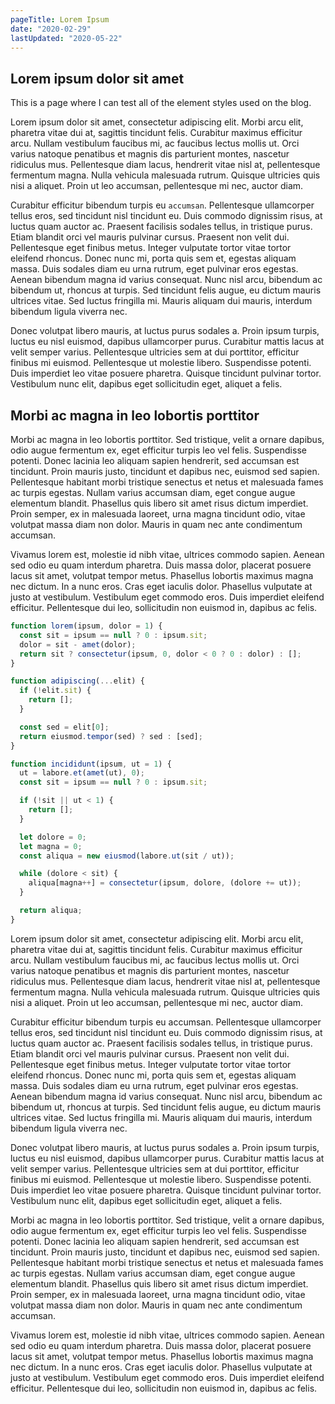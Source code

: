 ```yaml
---
pageTitle: Lorem Ipsum
date: "2020-02-29"
lastUpdated: "2020-05-22"
---
```


## Lorem ipsum dolor sit amet

This is a page where I can test all of the element styles used on the blog.

Lorem ipsum dolor sit amet, consectetur adipiscing elit. Morbi arcu elit, pharetra vitae dui at, sagittis tincidunt felis. Curabitur maximus efficitur arcu. Nullam vestibulum faucibus mi, ac faucibus lectus mollis ut. Orci varius natoque penatibus et magnis dis parturient montes, nascetur ridiculus mus. Pellentesque diam lacus, hendrerit vitae nisl at, pellentesque fermentum magna. Nulla vehicula malesuada rutrum. Quisque ultricies quis nisi a aliquet. Proin ut leo accumsan, pellentesque mi nec, auctor diam.

Curabitur efficitur bibendum turpis eu `accumsan`. Pellentesque ullamcorper tellus eros, sed tincidunt nisl tincidunt eu. Duis commodo dignissim risus, at luctus quam auctor ac. Praesent facilisis sodales tellus, in tristique purus. Etiam blandit orci vel mauris pulvinar cursus. Praesent non velit dui. Pellentesque eget finibus metus. Integer vulputate tortor vitae tortor eleifend rhoncus. Donec nunc mi, porta quis sem et, egestas aliquam massa. Duis sodales diam eu urna rutrum, eget pulvinar eros egestas. Aenean bibendum magna id varius consequat. Nunc nisl arcu, bibendum ac bibendum ut, rhoncus at turpis. Sed tincidunt felis augue, eu dictum mauris ultrices vitae. Sed luctus fringilla mi. Mauris aliquam dui mauris, interdum bibendum ligula viverra nec.

Donec volutpat libero mauris, at luctus purus sodales a. Proin ipsum turpis, luctus eu nisl euismod, dapibus ullamcorper purus. Curabitur mattis lacus at velit semper varius. Pellentesque ultricies sem at dui porttitor, efficitur finibus mi euismod. Pellentesque ut molestie libero. Suspendisse potenti. Duis imperdiet leo vitae posuere pharetra. Quisque tincidunt pulvinar tortor. Vestibulum nunc elit, dapibus eget sollicitudin eget, aliquet a felis.

## Morbi ac magna in leo lobortis porttitor

Morbi ac magna in leo lobortis porttitor. Sed tristique, velit a ornare dapibus, odio augue fermentum ex, eget efficitur turpis leo vel felis. Suspendisse potenti. Donec lacinia leo aliquam sapien hendrerit, sed accumsan est tincidunt. Proin mauris justo, tincidunt et dapibus nec, euismod sed sapien. Pellentesque habitant morbi tristique senectus et netus et malesuada fames ac turpis egestas. Nullam varius accumsan diam, eget congue augue elementum blandit. Phasellus quis libero sit amet risus dictum imperdiet. Proin semper, ex in malesuada laoreet, urna magna tincidunt odio, vitae volutpat massa diam non dolor. Mauris in quam nec ante condimentum accumsan.

Vivamus lorem est, molestie id nibh vitae, ultrices commodo sapien. Aenean sed odio eu quam interdum pharetra. Duis massa dolor, placerat posuere lacus sit amet, volutpat tempor metus. Phasellus lobortis maximus magna nec dictum. In a nunc eros. Cras eget iaculis dolor. Phasellus vulputate at justo at vestibulum. Vestibulum eget commodo eros. Duis imperdiet eleifend efficitur. Pellentesque dui leo, sollicitudin non euismod in, dapibus ac felis.

```javascript
function lorem(ipsum, dolor = 1) {
  const sit = ipsum == null ? 0 : ipsum.sit;
  dolor = sit - amet(dolor);
  return sit ? consectetur(ipsum, 0, dolor < 0 ? 0 : dolor) : [];
}

function adipiscing(...elit) {
  if (!elit.sit) {
    return [];
  }

  const sed = elit[0];
  return eiusmod.tempor(sed) ? sed : [sed];
}

function incididunt(ipsum, ut = 1) {
  ut = labore.et(amet(ut), 0);
  const sit = ipsum == null ? 0 : ipsum.sit;

  if (!sit || ut < 1) {
    return [];
  }

  let dolore = 0;
  let magna = 0;
  const aliqua = new eiusmod(labore.ut(sit / ut));

  while (dolore < sit) {
    aliqua[magna++] = consectetur(ipsum, dolore, (dolore += ut));
  }

  return aliqua;
}
```

Lorem ipsum dolor sit amet, consectetur adipiscing elit. Morbi arcu elit, pharetra vitae dui at, sagittis tincidunt felis. Curabitur maximus efficitur arcu. Nullam vestibulum faucibus mi, ac faucibus lectus mollis ut. Orci varius natoque penatibus et magnis dis parturient montes, nascetur ridiculus mus. Pellentesque diam lacus, hendrerit vitae nisl at, pellentesque fermentum magna. Nulla vehicula malesuada rutrum. Quisque ultricies quis nisi a aliquet. Proin ut leo accumsan, pellentesque mi nec, auctor diam.

Curabitur efficitur bibendum turpis eu accumsan. Pellentesque ullamcorper tellus eros, sed tincidunt nisl tincidunt eu. Duis commodo dignissim risus, at luctus quam auctor ac. Praesent facilisis sodales tellus, in tristique purus. Etiam blandit orci vel mauris pulvinar cursus. Praesent non velit dui. Pellentesque eget finibus metus. Integer vulputate tortor vitae tortor eleifend rhoncus. Donec nunc mi, porta quis sem et, egestas aliquam massa. Duis sodales diam eu urna rutrum, eget pulvinar eros egestas. Aenean bibendum magna id varius consequat. Nunc nisl arcu, bibendum ac bibendum ut, rhoncus at turpis. Sed tincidunt felis augue, eu dictum mauris ultrices vitae. Sed luctus fringilla mi. Mauris aliquam dui mauris, interdum bibendum ligula viverra nec.

Donec volutpat libero mauris, at luctus purus sodales a. Proin ipsum turpis, luctus eu nisl euismod, dapibus ullamcorper purus. Curabitur mattis lacus at velit semper varius. Pellentesque ultricies sem at dui porttitor, efficitur finibus mi euismod. Pellentesque ut molestie libero. Suspendisse potenti. Duis imperdiet leo vitae posuere pharetra. Quisque tincidunt pulvinar tortor. Vestibulum nunc elit, dapibus eget sollicitudin eget, aliquet a felis.

Morbi ac magna in leo lobortis porttitor. Sed tristique, velit a ornare dapibus, odio augue fermentum ex, eget efficitur turpis leo vel felis. Suspendisse potenti. Donec lacinia leo aliquam sapien hendrerit, sed accumsan est tincidunt. Proin mauris justo, tincidunt et dapibus nec, euismod sed sapien. Pellentesque habitant morbi tristique senectus et netus et malesuada fames ac turpis egestas. Nullam varius accumsan diam, eget congue augue elementum blandit. Phasellus quis libero sit amet risus dictum imperdiet. Proin semper, ex in malesuada laoreet, urna magna tincidunt odio, vitae volutpat massa diam non dolor. Mauris in quam nec ante condimentum accumsan.

Vivamus lorem est, molestie id nibh vitae, ultrices commodo sapien. Aenean sed odio eu quam interdum pharetra. Duis massa dolor, placerat posuere lacus sit amet, volutpat tempor metus. Phasellus lobortis maximus magna nec dictum. In a nunc eros. Cras eget iaculis dolor. Phasellus vulputate at justo at vestibulum. Vestibulum eget commodo eros. Duis imperdiet eleifend efficitur. Pellentesque dui leo, sollicitudin non euismod in, dapibus ac felis.
